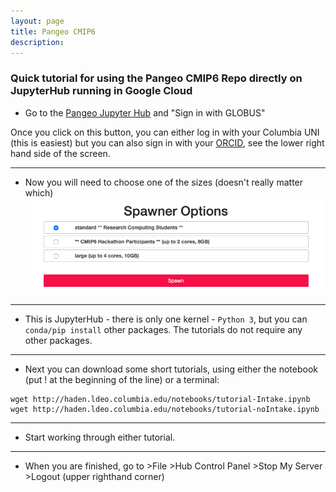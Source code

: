 ```yaml
---
layout: page
title: Pangeo CMIP6
description: 
---
```



### Quick tutorial for using the Pangeo CMIP6 Repo directly on JupyterHub running in Google Cloud

- Go to the [Pangeo Jupyter Hub](https://ocean.pangeo.io) and "Sign in with GLOBUS"

Once you click on this button, you can either log in with your Columbia UNI (this is easiest) but you can also sign in with your [ORCID](https://orcid.org/register), see the lower right hand side of the screen.

-------------
- Now you will need to choose one of the sizes (doesn't really matter which)
![Spawner Choices](../assets/SpawnerOptions.png)

-------------
- This is JupyterHub - there is only one kernel - `Python 3`, but you can `conda/pip install` other packages. The tutorials do not require any other packages.

-------------
- Next you can download some short tutorials, using either the notebook (put ! at the beginning of the line) or a terminal:

```
wget http://haden.ldeo.columbia.edu/notebooks/tutorial-Intake.ipynb
wget http://haden.ldeo.columbia.edu/notebooks/tutorial-noIntake.ipynb
```
-------------
- Start working through either tutorial.

-------------
- When you are finished, go to >File >Hub Control Panel >Stop My Server >Logout (upper righthand corner)


